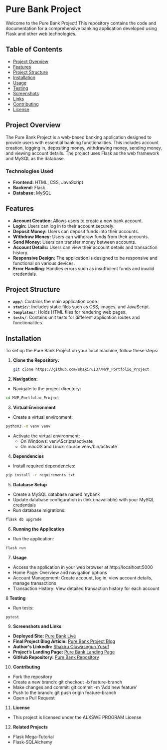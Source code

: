 # Pure Bank Project

Welcome to the Pure Bank Project! This repository contains the code and documentation for a comprehensive banking application developed using Flask and other web technologies.

## Table of Contents

- [Project Overview](#project-overview)
- [Features](#features)
- [Project Structure](#project-structure)
- [Installation](#installation)
- [Usage](#usage)
- [Testing](#testing)
- [Screenshots](#screenshots)
- [Links](#links)
- [Contributing](#contributing)
- [License](#license)

## Project Overview

The Pure Bank Project is a web-based banking application designed to provide users with essential banking functionalities. This includes account creation, logging in, depositing money, withdrawing money, sending money, and viewing account details. The project uses Flask as the web framework and MySQL as the database.

### Technologies Used

- **Frontend:** HTML, CSS, JavaScript
- **Backend:** Flask
- **Database:** MySQL

## Features

- **Account Creation:** Allows users to create a new bank account.
- **Login:** Users can log in to their account securely.
- **Deposit Money:** Users can deposit funds into their accounts.
- **Withdraw Money:** Users can withdraw funds from their accounts.
- **Send Money:** Users can transfer money between accounts.
- **Account Details:** Users can view their account details and transaction history.
- **Responsive Design:** The application is designed to be responsive and functional on various devices.
- **Error Handling**: Handles errors such as insufficient funds and invalid credentials.

## Project Structure

- **`app/`**: Contains the main application code.
- **`static/`**: Includes static files such as CSS, images, and JavaScript.
- **`templates/`**: Holds HTML files for rendering web pages.
- **`tests/`**: Contains unit tests for different application routes and functionalities.

## Installation

To set up the Pure Bank Project on your local machine, follow these steps:

1. **Clone the Repository:**

   ```bash
   git clone https://github.com/shakiru137/MVP_Portfolio_Project
   ```

2. **Navigation:**

- Navigate to the project directory:

```bash
cd MVP_Portfolio_Project
```

3. **Virtual Environment**

- Create a virtual environment:

```bash
python3 -m venv venv
```

- Activate the virtual environment:
  - On Windows: venv\Scripts\activate
  - On macOS and Linux: source venv/bin/activate

4. **Dependencies**

- Install required dependencies:

```bash
pip install -r requirements.txt
```

5. **Database Setup**

- Create a MySQL database named mybank
- Update database configuration in (link unavailable) with your MySQL credentials
- Run database migrations:

```bash
flask db upgrade
```

6. **Running the Application**

- Run the application:

```bash
flask run
```

7. **Usage**

- Access the application in your web browser at http://localhost:5000
- Home Page: Overview and navigation options
- Account Management: Create account, log in, view account details, manage transactions
- Transaction History: View detailed transaction history for each account

8 **Testing**

- Run tests:

```bash
pytest
```

9. **Screenshots and Links**

- **Deployed Site:** [Pure Bank Live](https://youtu.be/qtPoXgTuAlo)
- **Final Project Blog Article:** [Pure Bank Project Blog](https://shakiru137.github.io/Blog-Post/)
- **Author's LinkedIn:** [Shakiru Oluwasegun Yusuf](http://linkedin.com/in/yusuf-shakiru-oluwasegun)
- **Project’s Landing Page:** [Pure Bank Landing Page](https://shakiru137.github.io/Landing_Page/)
- **GitHub Repository:** [Pure Bank Repository](https://github.com/shakiru137/MVP_Portfolio_Project)

10. **Contributing**

- Fork the repository
- Create a new branch: git checkout -b feature-branch
- Make changes and commit: git commit -m 'Add new feature'
- Push to the branch: git push origin feature-branch
- Open a Pull Request

11. **License**

- This project is licensed under the ALXSWE PROGRAM License

12. **Related Projects**

- Flask Mega-Tutorial
- Flask-SQLAlchemy

